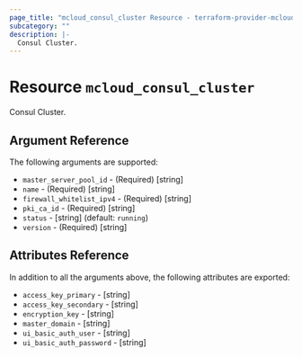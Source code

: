 ```yaml
---
page_title: "mcloud_consul_cluster Resource - terraform-provider-mcloud"
subcategory: ""
description: |-
  Consul Cluster.
---
```


# Resource `mcloud_consul_cluster`

Consul Cluster.



## Argument Reference

The following arguments are supported:

- `master_server_pool_id` - (Required) [string]  
- `name` - (Required) [string]  
- `firewall_whitelist_ipv4` - (Required) [string]  
- `pki_ca_id` - (Required) [string]  
- `status` - [string]   (default: `running`)
- `version` - (Required) [string]  

## Attributes Reference

In addition to all the arguments above, the following attributes are exported:

- `access_key_primary` - [string] 
- `access_key_secondary` - [string] 
- `encryption_key` - [string] 
- `master_domain` - [string] 
- `ui_basic_auth_user` - [string] 
- `ui_basic_auth_password` - [string] 